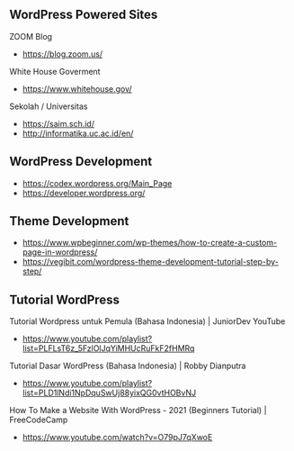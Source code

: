 ## WordPress Powered Sites

ZOOM Blog
- https://blog.zoom.us/

White House Goverment
- https://www.whitehouse.gov/

Sekolah / Universitas
- https://saim.sch.id/ 
- http://informatika.uc.ac.id/en/

## WordPress Development

- https://codex.wordpress.org/Main_Page
- https://developer.wordpress.org/

## Theme Development

- https://www.wpbeginner.com/wp-themes/how-to-create-a-custom-page-in-wordpress/
- https://vegibit.com/wordpress-theme-development-tutorial-step-by-step/

## Tutorial WordPress

Tutorial Wordpress untuk Pemula (Bahasa Indonesia) | JuniorDev YouTube
- https://www.youtube.com/playlist?list=PLFLsT6z_5FzlOlJqYiMHUcRuFkF2fHMRq

Tutorial Dasar WordPress (Bahasa Indonesia) | Robby Dianputra
- https://www.youtube.com/playlist?list=PLD1lNdi1NpDquSwUj88yixQG0vtHOBvNJ

How To Make a Website With WordPress - 2021 (Beginners Tutorial) | FreeCodeCamp
- https://www.youtube.com/watch?v=O79pJ7qXwoE
